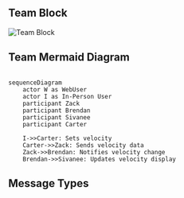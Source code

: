 ## Team Block

![Team Block](https://drive.google.com/uc?export=view&id=1TZvjzAZKhB0Qcy8PTZ2rXXdPLXEYAPgX)

## Team Mermaid Diagram
```mermaid

sequenceDiagram
    actor W as WebUser
    actor I as In-Person User
    participant Zack
    participant Brendan
    participant Sivanee
    participant Carter
    
    I->>Carter: Sets velocity
    Carter->>Zack: Sends velocity data
    Zack->>Brendan: Notifies velocity change
    Brendan->>Sivanee: Updates velocity display
``` 

## Message Types

